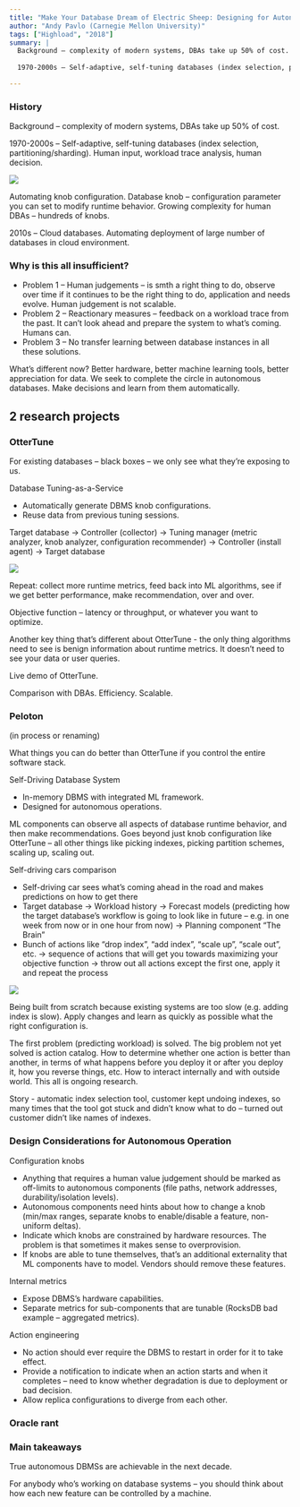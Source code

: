 ```yaml
---
title: "Make Your Database Dream of Electric Sheep: Designing for Autonomous Operation"
author: "Andy Pavlo (Carnegie Mellon University)"
tags: ["Highload", "2018"]
summary: |
  Background – complexity of modern systems, DBAs take up 50% of cost.
  
  1970-2000s – Self-adaptive, self-tuning databases (index selection, partitioning/sharding). Human input, workload trace analysis, human decision.

---
```


### History

Background – complexity of modern systems, DBAs take up 50% of cost.

1970-2000s – Self-adaptive, self-tuning databases (index selection, partitioning/sharding). Human input, workload trace analysis, human decision.

![](/images/make-your-database-dream-of-electric-sheep/1-autonomous-dbms.png)

Automating knob configuration. Database knob – configuration parameter you can set to modify runtime behavior. Growing complexity for human DBAs – hundreds of knobs.

2010s – Cloud databases. Automating deployment of large number of databases in cloud environment.

### Why is this all insufficient?

* Problem 1 – Human judgements – is smth a right thing to do, observe over time if it continues to be the right thing to do, application and needs evolve. Human judgement is not scalable.
* Problem 2 – Reactionary measures – feedback on a workload trace from the past. It can’t look ahead and prepare the system to what’s coming. Humans can.
* Problem 3 – No transfer learning between database instances in all these solutions.

What’s different now? Better hardware, better machine learning tools, better appreciation for data. We seek to complete the circle in autonomous databases. Make decisions and learn from them automatically.

## 2 research projects

### OtterTune

For existing databases – black boxes – we only see what they’re exposing to us.

Database Tuning-as-a-Service

* Automatically generate DBMS knob configurations.
* Reuse data from previous tuning sessions.

Target database -> Controller (collector) -> Tuning manager (metric analyzer, knob analyzer, configuration recommender) -> Controller (install agent) -> Target database

![](/images/make-your-database-dream-of-electric-sheep/2-ottertune.png)

Repeat: collect more runtime metrics, feed back into ML algorithms, see if we get better performance, make recommendation, over and over.

Objective function – latency or throughput, or whatever you want to optimize.

Another key thing that’s different about OtterTune - the only thing algorithms need to see is benign information about runtime metrics. It doesn’t need to see your data or user queries.

Live demo of OtterTune.

Comparison with DBAs. Efficiency. Scalable.

### Peloton

(in process or renaming)

What things you can do better than OtterTune if you control the entire software stack.

Self-Driving Database System

* In-memory DBMS with integrated ML framework.
* Designed for autonomous operations.

ML components can observe all aspects of database runtime behavior, and then make recommendations. Goes beyond just knob configuration like OtterTune – all other things like picking indexes, picking partition schemes, scaling up, scaling out.

Self-driving cars comparison

* Self-driving car sees what’s coming ahead in the road and makes predictions on how to get there
* Target database -> Workload history -> Forecast models (predicting how the target database’s workflow is going to look like in future – e.g. in one week from now or in one hour from now) -> Planning component “The Brain”
* Bunch of actions like “drop index”, “add index”, “scale up”, “scale out”, etc. -> sequence of actions that will get you towards maximizing your objective function -> throw out all actions except the first one, apply it and repeat the process

![](/images/make-your-database-dream-of-electric-sheep/3-peloton.png)

Being built from scratch because existing systems are too slow (e.g. adding index is slow). Apply changes and learn as quickly as possible what the right configuration is.

The first problem (predicting workload) is solved. The big problem not yet solved is action catalog. How to determine whether one action is better than another, in terms of what happens before you deploy it or after you deploy it, how you reverse things, etc. How to interact internally and with outside world. This all is ongoing research.

Story - automatic index selection tool, customer kept undoing indexes, so many times that the tool got stuck and didn’t know what to do – turned out customer didn’t like names of indexes.

### Design Considerations for Autonomous Operation

Configuration knobs

* Anything that requires a human value judgement should be marked as off-limits to autonomous components (file paths, network addresses, durability/isolation levels).
* Autonomous components need hints about how to change a knob (min/max ranges, separate knobs to enable/disable a feature, non-uniform deltas).
* Indicate which knobs are constrained by hardware resources. The problem is that sometimes it makes sense to overprovision.
* If knobs are able to tune themselves, that’s an additional externality that ML components have to model. Vendors should remove these features.

Internal metrics

* Expose DBMS’s hardware capabilities.
* Separate metrics for sub-components that are tunable (RocksDB bad example – aggregated metrics).

Action engineering

* No action should ever require the DBMS to restart in order for it to take effect.
* Provide a notification to indicate when an action starts and when it completes – need to know whether degradation is due to deployment or bad decision.
* Allow replica configurations to diverge from each other.

### Oracle rant

### Main takeaways

True autonomous DBMSs are achievable in the next decade.

For anybody who’s working on database systems – you should think about how each new feature can be controlled by a machine.
